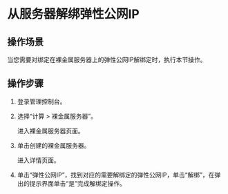 # 从服务器解绑弹性公网IP<a name="ZH-CN_TOPIC_0140749121"></a>

## 操作场景<a name="section78791018204918"></a>

当您需要对绑定在裸金属服务器上的弹性公网IP解绑定时，执行本节操作。

## 操作步骤<a name="section32032037134912"></a>

1.  登录管理控制台。
2.  选择“计算 \> 裸金属服务器”。

    进入裸金属服务器页面。

3.  单击创建的裸金属服务器。

    进入详情页面。

4.  单击“弹性公网IP”，找到对应的需要解绑定的弹性公网IP，单击“解绑”，在弹出的提示界面单击“是”完成解绑定操作。

